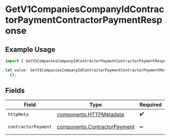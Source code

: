 # GetV1CompaniesCompanyIdContractorPaymentContractorPaymentResponse

## Example Usage

```typescript
import { GetV1CompaniesCompanyIdContractorPaymentContractorPaymentResponse } from "@gusto/embedded-api/models/operations/getv1companiescompanyidcontractorpaymentcontractorpayment.js";

let value: GetV1CompaniesCompanyIdContractorPaymentContractorPaymentResponse =
  {};
```

## Fields

| Field                                                                        | Type                                                                         | Required                                                                     | Description                                                                  |
| ---------------------------------------------------------------------------- | ---------------------------------------------------------------------------- | ---------------------------------------------------------------------------- | ---------------------------------------------------------------------------- |
| `httpMeta`                                                                   | [components.HTTPMetadata](../../models/components/httpmetadata.md)           | :heavy_check_mark:                                                           | N/A                                                                          |
| `contractorPayment`                                                          | [components.ContractorPayment](../../models/components/contractorpayment.md) | :heavy_minus_sign:                                                           | Example response                                                             |